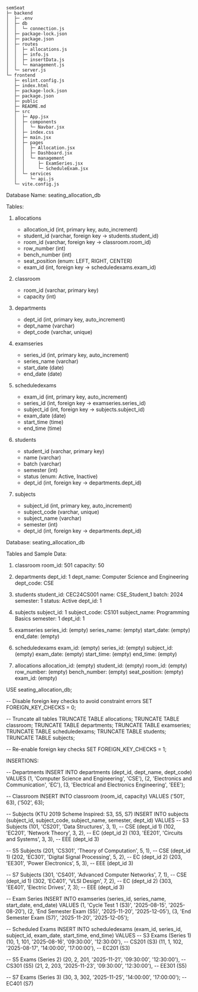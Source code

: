 
```
semSeat
├─ backend
│  ├─ .env
│  ├─ db
│  │  └─ connection.js
│  ├─ package-lock.json
│  ├─ package.json
│  ├─ routes
│  │  ├─ allocations.js
│  │  ├─ info.js
│  │  ├─ insertData.js
│  │  └─ management.js
│  └─ server.js
└─ frontend
   ├─ eslint.config.js
   ├─ index.html
   ├─ package-lock.json
   ├─ package.json
   ├─ public
   ├─ README.md
   ├─ src
   │  ├─ App.jsx
   │  ├─ components
   │  │  └─ Navbar.jsx
   │  ├─ index.css
   │  ├─ main.jsx
   │  ├─ pages
   │  │  ├─ Allocation.jsx
   │  │  ├─ Dashboard.jsx
   │  │  └─ management
   │  │     ├─ ExamSeries.jsx
   │  │     └─ ScheduleExam.jsx
   │  └─ services
   │     └─ api.js
   └─ vite.config.js

```


Database Name: seating_allocation_db

Tables:

1. allocations
   - allocation_id (int, primary key, auto_increment)
   - student_id (varchar, foreign key → students.student_id)
   - room_id (varchar, foreign key → classroom.room_id)
   - row_number (int)
   - bench_number (int)
   - seat_position (enum: LEFT, RIGHT, CENTER)
   - exam_id (int, foreign key → scheduledexams.exam_id)

2. classroom
   - room_id (varchar, primary key)
   - capacity (int)

3. departments
   - dept_id (int, primary key, auto_increment)
   - dept_name (varchar)
   - dept_code (varchar, unique)

4. examseries
   - series_id (int, primary key, auto_increment)
   - series_name (varchar)
   - start_date (date)
   - end_date (date)

5. scheduledexams
   - exam_id (int, primary key, auto_increment)
   - series_id (int, foreign key → examseries.series_id)
   - subject_id (int, foreign key → subjects.subject_id)
   - exam_date (date)
   - start_time (time)
   - end_time (time)

6. students
   - student_id (varchar, primary key)
   - name (varchar)
   - batch (varchar)
   - semester (int)
   - status (enum: Active, Inactive)
   - dept_id (int, foreign key → departments.dept_id)

7. subjects
   - subject_id (int, primary key, auto_increment)
   - subject_code (varchar, unique)
   - subject_name (varchar)
   - semester (int)
   - dept_id (int, foreign key → departments.dept_id)



Database: seating_allocation_db

Tables and Sample Data:

1. classroom
   room_id: 501
   capacity: 50

2. departments
   dept_id: 1
   dept_name: Computer Science and Engineering
   dept_code: CSE

3. students
   student_id: CEC24CS001
   name: CSE_Student_1
   batch: 2024
   semester: 1
   status: Active
   dept_id: 1

4. subjects
   subject_id: 1
   subject_code: CS101
   subject_name: Programming Basics
   semester: 1
   dept_id: 1

5. examseries
   series_id: (empty)
   series_name: (empty)
   start_date: (empty)
   end_date: (empty)

6. scheduledexams
   exam_id: (empty)
   series_id: (empty)
   subject_id: (empty)
   exam_date: (empty)
   start_time: (empty)
   end_time: (empty)

7. allocations
   allocation_id: (empty)
   student_id: (empty)
   room_id: (empty)
   row_number: (empty)
   bench_number: (empty)
   seat_position: (empty)
   exam_id: (empty)



USE seating_allocation_db;

-- Disable foreign key checks to avoid constraint errors
SET FOREIGN_KEY_CHECKS = 0;

-- Truncate all tables
TRUNCATE TABLE allocations;
TRUNCATE TABLE classroom;
TRUNCATE TABLE departments;
TRUNCATE TABLE examseries;
TRUNCATE TABLE scheduledexams;
TRUNCATE TABLE students;
TRUNCATE TABLE subjects;

-- Re-enable foreign key checks
SET FOREIGN_KEY_CHECKS = 1;



INSERTIONS:


-- Departments
INSERT INTO departments (dept_id, dept_name, dept_code) VALUES
(1, 'Computer Science and Engineering', 'CSE'),
(2, 'Electronics and Communication', 'EC'),
(3, 'Electrical and Electronics Engineering', 'EEE');


-- Classroom
INSERT INTO classroom (room_id, capacity) VALUES
('501', 63),
('502', 63);



-- Subjects (KTU 2019 Scheme Inspired: S3, S5, S7)
INSERT INTO subjects (subject_id, subject_code, subject_name, semester, dept_id) VALUES
-- S3 Subjects
(101, 'CS201', 'Data Structures', 3, 1), -- CSE (dept_id 1)
(102, 'EC201', 'Network Theory', 3, 2), -- EC (dept_id 2)
(103, 'EE201', 'Circuits and Systems', 3, 3), -- EEE (dept_id 3)

-- S5 Subjects
(201, 'CS301', 'Theory of Computation', 5, 1), -- CSE (dept_id 1)
(202, 'EC301', 'Digital Signal Processing', 5, 2), -- EC (dept_id 2)
(203, 'EE301', 'Power Electronics', 5, 3), -- EEE (dept_id 3)

-- S7 Subjects
(301, 'CS401', 'Advanced Computer Networks', 7, 1), -- CSE (dept_id 1)
(302, 'EC401', 'VLSI Design', 7, 2), -- EC (dept_id 2)
(303, 'EE401', 'Electric Drives', 7, 3); -- EEE (dept_id 3)



-- Exam Series
INSERT INTO examseries (series_id, series_name, start_date, end_date) VALUES
(1, 'Cycle Test 1 (S3)', '2025-08-15', '2025-08-20'),
(2, 'End Semester Exam (S5)', '2025-11-20', '2025-12-05'),
(3, 'End Semester Exam (S7)', '2025-11-20', '2025-12-05');



-- Scheduled Exams
INSERT INTO scheduledexams (exam_id, series_id, subject_id, exam_date, start_time, end_time) VALUES
-- S3 Exams (Series 1)
(10, 1, 101, '2025-08-16', '09:30:00', '12:30:00'), -- CS201 (S3)
(11, 1, 102, '2025-08-17', '14:00:00', '17:00:00'), -- EC201 (S3)

-- S5 Exams (Series 2)
(20, 2, 201, '2025-11-21', '09:30:00', '12:30:00'), -- CS301 (S5)
(21, 2, 203, '2025-11-23', '09:30:00', '12:30:00'), -- EE301 (S5)

-- S7 Exams (Series 3)
(30, 3, 302, '2025-11-25', '14:00:00', '17:00:00'); -- EC401 (S7)